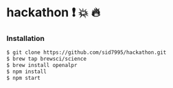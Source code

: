 # hackathon :exclamation: :boom: :fire:

### Installation

```sh
$ git clone https://github.com/sid7995/hackathon.git
$ brew tap brewsci/science
$ brew install openalpr
$ npm install
$ npm start
```
